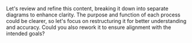 Let's review and refine this content, breaking it down into separate diagrams to enhance clarity. The purpose and function of each process could be clearer, so let's focus on restructuring it for better understanding and accuracy. Could you also rework it to ensure alignment with the intended goals?
